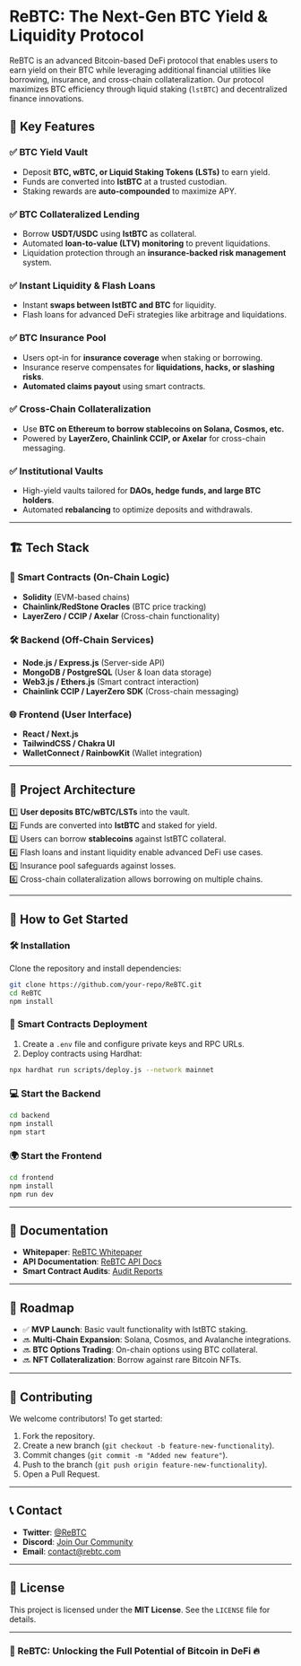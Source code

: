 # ReBTC: The Next-Gen BTC Yield & Liquidity Protocol

ReBTC is an advanced Bitcoin-based DeFi protocol that enables users to earn yield on their BTC while leveraging additional financial utilities like borrowing, insurance, and cross-chain collateralization. Our protocol maximizes BTC efficiency through liquid staking (`lstBTC`) and decentralized finance innovations.

## 🚀 Key Features

### ✅ **BTC Yield Vault**
- Deposit **BTC, wBTC, or Liquid Staking Tokens (LSTs)** to earn yield.
- Funds are converted into **lstBTC** at a trusted custodian.
- Staking rewards are **auto-compounded** to maximize APY.

### ✅ **BTC Collateralized Lending**
- Borrow **USDT/USDC** using **lstBTC** as collateral.
- Automated **loan-to-value (LTV) monitoring** to prevent liquidations.
- Liquidation protection through an **insurance-backed risk management** system.

### ✅ **Instant Liquidity & Flash Loans**
- Instant **swaps between lstBTC and BTC** for liquidity.
- Flash loans for advanced DeFi strategies like arbitrage and liquidations.

### ✅ **BTC Insurance Pool**
- Users opt-in for **insurance coverage** when staking or borrowing.
- Insurance reserve compensates for **liquidations, hacks, or slashing risks**.
- **Automated claims payout** using smart contracts.

### ✅ **Cross-Chain Collateralization**
- Use **BTC on Ethereum to borrow stablecoins on Solana, Cosmos, etc.**
- Powered by **LayerZero, Chainlink CCIP, or Axelar** for cross-chain messaging.

### ✅ **Institutional Vaults**
- High-yield vaults tailored for **DAOs, hedge funds, and large BTC holders**.
- Automated **rebalancing** to optimize deposits and withdrawals.

---

## 🏗️ Tech Stack

### **📝 Smart Contracts (On-Chain Logic)**
- **Solidity** (EVM-based chains)
- **Chainlink/RedStone Oracles** (BTC price tracking)
- **LayerZero / CCIP / Axelar** (Cross-chain functionality)

### **🛠 Backend (Off-Chain Services)**
- **Node.js / Express.js** (Server-side API)
- **MongoDB / PostgreSQL** (User & loan data storage)
- **Web3.js / Ethers.js** (Smart contract interaction)
- **Chainlink CCIP / LayerZero SDK** (Cross-chain messaging)

### **🌐 Frontend (User Interface)**
- **React / Next.js**
- **TailwindCSS / Chakra UI**
- **WalletConnect / RainbowKit** (Wallet integration)

---

## 🔁 Project Architecture

1️⃣ **User deposits BTC/wBTC/LSTs** into the vault.  
2️⃣ Funds are converted into **lstBTC** and staked for yield.  
3️⃣ Users can borrow **stablecoins** against lstBTC collateral.  
4️⃣ Flash loans and instant liquidity enable advanced DeFi use cases.  
5️⃣ Insurance pool safeguards against losses.  
6️⃣ Cross-chain collateralization allows borrowing on multiple chains.  

---

## 🚀 How to Get Started

### 🛠 Installation
Clone the repository and install dependencies:

```bash
git clone https://github.com/your-repo/ReBTC.git
cd ReBTC
npm install
```

### 📜 Smart Contracts Deployment
1. Create a `.env` file and configure private keys and RPC URLs.
2. Deploy contracts using Hardhat:

```bash
npx hardhat run scripts/deploy.js --network mainnet
```

### 💻 Start the Backend

```bash
cd backend
npm install
npm start
```

### 🌍 Start the Frontend

```bash
cd frontend
npm install
npm run dev
```

---

## 📖 Documentation
- **Whitepaper**: [ReBTC Whitepaper](https://your-link.com)
- **API Documentation**: [ReBTC API Docs](https://your-link.com)
- **Smart Contract Audits**: [Audit Reports](https://your-link.com)

---

## 🎯 Roadmap

- ✅ **MVP Launch**: Basic vault functionality with lstBTC staking.
- 🔜 **Multi-Chain Expansion**: Solana, Cosmos, and Avalanche integrations.
- 🔜 **BTC Options Trading**: On-chain options using BTC collateral.
- 🔜 **NFT Collateralization**: Borrow against rare Bitcoin NFTs.

---

## 🤝 Contributing
We welcome contributors! To get started:

1. Fork the repository.
2. Create a new branch (`git checkout -b feature-new-functionality`).
3. Commit changes (`git commit -m "Added new feature"`).
4. Push to the branch (`git push origin feature-new-functionality`).
5. Open a Pull Request.

---

## 📞 Contact
- **Twitter**: [@ReBTC](https://twitter.com/ReBTC)
- **Discord**: [Join Our Community](https://discord.gg/your-invite-link)
- **Email**: contact@rebtc.com

---

## 🔐 License
This project is licensed under the **MIT License**. See the `LICENSE` file for details.

---

### 🚀 ReBTC: Unlocking the Full Potential of Bitcoin in DeFi 🔥

